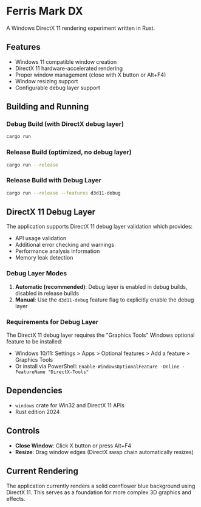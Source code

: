 # Ferris Mark DX

A Windows DirectX 11 rendering experiment written in Rust.

## Features

- Windows 11 compatible window creation
- DirectX 11 hardware-accelerated rendering
- Proper window management (close with X button or Alt+F4)
- Window resizing support
- Configurable debug layer support

## Building and Running

### Debug Build (with DirectX debug layer)
```bash
cargo run
```

### Release Build (optimized, no debug layer)
```bash
cargo run --release
```

### Release Build with Debug Layer
```bash
cargo run --release --features d3d11-debug
```

## DirectX 11 Debug Layer

The application supports DirectX 11 debug layer validation which provides:
- API usage validation
- Additional error checking and warnings
- Performance analysis information
- Memory leak detection

### Debug Layer Modes

1. **Automatic (recommended)**: Debug layer is enabled in debug builds, disabled in release builds
2. **Manual**: Use the `d3d11-debug` feature flag to explicitly enable the debug layer

### Requirements for Debug Layer

The DirectX 11 debug layer requires the "Graphics Tools" Windows optional feature to be installed:
- Windows 10/11: Settings > Apps > Optional features > Add a feature > Graphics Tools
- Or install via PowerShell: `Enable-WindowsOptionalFeature -Online -FeatureName "DirectX-Tools"`

## Dependencies

- `windows` crate for Win32 and DirectX 11 APIs
- Rust edition 2024

## Controls

- **Close Window**: Click X button or press Alt+F4
- **Resize**: Drag window edges (DirectX swap chain automatically resizes)

## Current Rendering

The application currently renders a solid cornflower blue background using DirectX 11. This serves as a foundation for more complex 3D graphics and effects.
